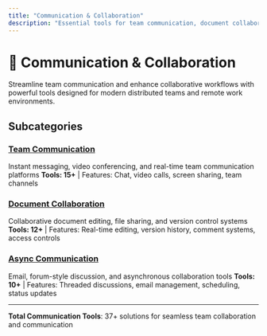 ```yaml
---
title: "Communication & Collaboration"
description: "Essential tools for team communication, document collaboration, and remote work coordination"
---
```


# 💬 Communication & Collaboration

Streamline team communication and enhance collaborative workflows with powerful tools designed for modern distributed teams and remote work environments.

## Subcategories

### [Team Communication](/categories/communication-collaboration/team-communication/)
Instant messaging, video conferencing, and real-time team communication platforms
**Tools: 15+** | Features: Chat, video calls, screen sharing, team channels

### [Document Collaboration](/categories/communication-collaboration/document-collaboration/)  
Collaborative document editing, file sharing, and version control systems
**Tools: 12+** | Features: Real-time editing, version history, comment systems, access controls

### [Async Communication](/categories/communication-collaboration/async-communication/)
Email, forum-style discussion, and asynchronous collaboration tools
**Tools: 10+** | Features: Threaded discussions, email management, scheduling, status updates

---

**Total Communication Tools**: 37+ solutions for seamless team collaboration and communication